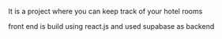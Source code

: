 It is a project where you can keep track of your hotel rooms 

front end is build using react.js and used supabase as backend 



